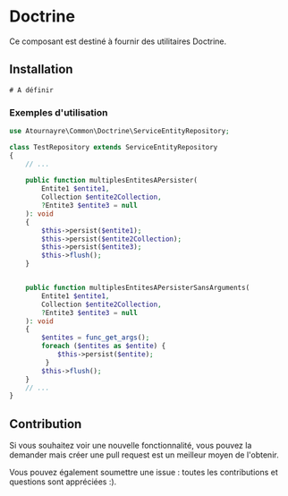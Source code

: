# Doctrine

Ce composant est destiné à fournir des utilitaires Doctrine.

## Installation
```shell
# A définir
```

### Exemples d'utilisation

```php
use Atournayre\Common\Doctrine\ServiceEntityRepository;

class TestRepository extends ServiceEntityRepository
{
    // ...
    
    public function multiplesEntitesAPersister(
        Entite1 $entite1,
        Collection $entite2Collection,
        ?Entite3 $entite3 = null
    ): void
    {
        $this->persist($entite1);    
        $this->persist($entite2Collection);    
        $this->persist($entite3);    
        $this->flush();
    }


    public function multiplesEntitesAPersisterSansArguments(
        Entite1 $entite1,
        Collection $entite2Collection,
        ?Entite3 $entite3 = null
    ): void
    {
        $entites = func_get_args();
        foreach ($entites as $entite) {
            $this->persist($entite);
         }
        $this->flush();
    }
    // ...
}
```

## Contribution

Si vous souhaitez voir une nouvelle fonctionnalité, vous pouvez la demander
mais créer une pull request est un meilleur moyen de l'obtenir.

Vous pouvez également soumettre une issue : toutes les contributions et questions sont appréciées :).